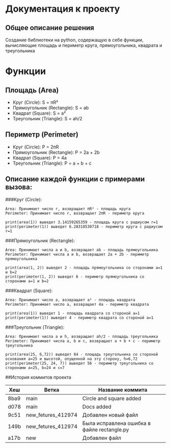 # Документация к проекту

## Общее описание решения

Создание библиотеки на python, содержащую в себе функции, вычисляющие площадь и периметр круга, прямоугольника, квадрата и треугольника

# Функции
## Площадь (Area)
- Круг (Circle): S = πR²
- Прямоугольник (Rectangle): S = ab
- Квадрат (Square): S = a²
- Треугольник (Triangle): S = ah/2

## Периметр (Perimeter)
- Круг (Circle): P = 2πR
- Прямоугольник (Rectangle): P = 2a + 2b
- Квадрат (Square): P = 4a
- Треугольник (Triangle): P = a + b + c

## Описание каждой функции с примерами вызова:

###Круг (Circle):
```
Area: Принимает число r, возвращает πR² - площадь круга
Perimeter: Принимает число r, возвращает 2πR - периметр круга
```

```
print(area(1)) выведет 3.14159265359 - площадь круга с радиусом r=1
print(perimeter(1)) выведет 6.28318530718 - периметр круга с радиусом r=1
```

###Прямоугольник (Rectangle):
```
Area: Принимает числа a и b, возвращает ab - площадь прямоугольника
Perimeter: Принимает числа a и b, возвращает 2a + 2b - периметр прямоугольника
```

```
print(area(1, 2)) выведет 2 - площадь прямоугольника со сторонами a=1 и b=2
print(perimeter(1, 2)) выведет 6 - периметр прямоугольника со сторонами a=1 и b=2
```

###Квадрат (Square):
```
Area: Принимает число a, возвращает a² - площадь квадрата
Perimeter: Принимает число a, возвращает 4a - периметр квадрата
```

```
print(area(1)) выведет 1 - площадь квадрата со стороной a=1
print(perimeter(1)) выведет 4 - периметр квадрата со стороной a=1
```

###Треугольник (Triangle):
```
Area: Принимает числа a и h, возвращает ah/2 - площадь треугольника
Perimeter: Принимает числа a, b и c, возвращает a + b + c - периметр треугольника
```

```
print(area(25, 6,72)) выведет 84 - площадь треугольника со стороной основания a=25 и высотой, опущенной на эту сторону, h=6,72
print(perimeter(25, 24, 7)) выведет 56 - периметр треугольника со сторонами a=25, b=24 и c=7
```

##История коммитов проекта

|Хеш | Ветка             | Название коммита                           |
|----|-------------------|--------------------------------------------|
|8ba9|main               | Circle and square added                    |
|d078|main               | Docs added                                 |
|9c51|new_fetures_412974 | Добавлен новый файл                        |
|149b|new_fetures_412974 | Была исправлена ошибка в файле rectangle.py|
|a17b|new                | Добавлен файл                              |

